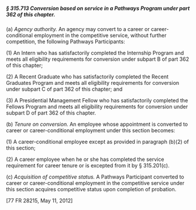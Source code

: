 ##### § 315.713 Conversion based on service in a Pathways Program under part 362 of this chapter. #####

(a) *Agency authority.* An agency may convert to a career or career-conditional employment in the competitive service, without further competition, the following Pathways Participants:

(1) An Intern who has satisfactorily completed the Internship Program and meets all eligibility requirements for conversion under subpart B of part 362 of this chapter;

(2) A Recent Graduate who has satisfactorily completed the Recent Graduates Program and meets all eligibility requirements for conversion under subpart C of part 362 of this chapter; and

(3) A Presidential Management Fellow who has satisfactorily completed the Fellows Program and meets all eligibility requirements for conversion under subpart D of part 362 of this chapter.

(b) *Tenure on conversion.* An employee whose appointment is converted to career or career-conditional employment under this section becomes:

(1) A career-conditional employee except as provided in paragraph (b)(2) of this section;

(2) A career employee when he or she has completed the service requirement for career tenure or is excepted from it by § 315.201(c).

(c) *Acquisition of competitive status.* A Pathways Participant converted to career or career-conditional employment in the competitive service under this section acquires competitive status upon completion of probation.

[77 FR 28215, May 11, 2012]
